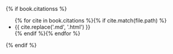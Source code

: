 {% if book.citationss %}
<ul class="citations">
{% for cite in book.citations %}{% if cite.match(file.path) %}<li>{{ cite.replace('.md', '.html') }}</li>{% endif %}{% endfor %}
</ul>
{% endif %}
